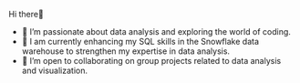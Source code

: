 Hi there👋 
- 👀 I’m passionate about data analysis and exploring the world of coding.
- 🌱  I am currently enhancing my SQL skills in the Snowflake data warehouse to strengthen my expertise in data analysis.
- 💞️ I’m open to collaborating on group projects related to data analysis and visualization.
  
<!---
tonyvicta/tonyvicta is a ✨ special ✨ repository because its `README.md` (this file) appears on your GitHub profile.
You can click the Preview link to take a look at your changes.
--->

